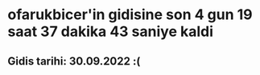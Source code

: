 # ofarukbicer'in gidisine son 4 gun 19 saat 37 dakika 43 saniye kaldi

## Gidis tarihi: 30.09.2022 :(